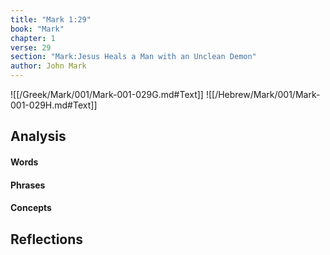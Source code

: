 ```yaml
---
title: "Mark 1:29"
book: "Mark"
chapter: 1
verse: 29
section: "Mark:Jesus Heals a Man with an Unclean Demon"
author: John Mark
---
```

![[/Greek/Mark/001/Mark-001-029G.md#Text]]
![[/Hebrew/Mark/001/Mark-001-029H.md#Text]]

## Analysis

#### Words

#### Phrases

#### Concepts

## Reflections
